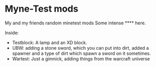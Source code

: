 Myne-Test mods
===

My and my friends random minetest mods
Some intense **** here.

Inside:
- Testblock: A lamp and an XD block.
- UBW: adding a stone sword, which you can put into dirt, added a spawner and a type of dirt which spawn a sword on it     sometimes.
- Wartest: Just a gimnick, adding things from the warcraft universe